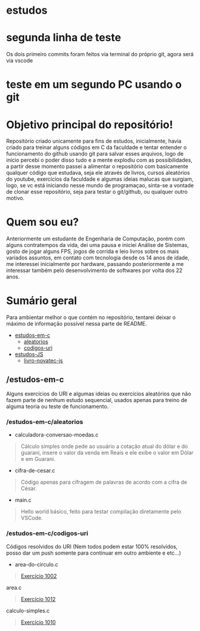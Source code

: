 # estudos
# segunda linha de teste
Os dois primeiro commits foram feitos via terminal do próprio git, agora será via vscode

# teste em um segundo PC usando o git


# Objetivo principal do repositório!
Repositório criado unicamente para fins de estudos, inicialmente, havia criado para treinar alguns códigos em C da faculdade e tentar entender o funcionamento do github usando git para salvar esses arquivos, logo de início percebi o poder disso tudo e a mente explodiu com as possibilidades, a partir desse momento passei a alimentar o repositório com basicamente qualquer código que estudava, seja ele através de livros, cursos aleatórios do youtube, exercícios da faculdade e algumas ideias malucas que surgiam, logo, se vc está iniciando nesse mundo de programaçao, sinta-se a vontade de clonar esse repositório, seja para testar o git/github, ou qualquer outro motivo.

# Quem sou eu?
Anteriormente um estudante de Engenharia de Computação, porém com alguns contratempos da vida, dei uma pausa e iniciei Análise de Sistemas, gosto de jogar alguns FPS, jogos de corrida e leio livros sobre os mais variados assuntos, em contato com tecnologia desde os 14 anos de idade, me interessei inicialmente por hardware, passando posteriormente a me interessar também pelo desenvolvimento de softwares por volta dos 22 anos.

# Sumário geral
Para ambientar melhor o que contém no repositório, tentarei deixar o máximo de informação possível nessa parte de README.

- [estudos-em-c](#estudos-em-c)
    - [aleatorios](#aleatorios)
    - [codigos-uri](#codigos-uri)
- [estudos-JS](#estudos-js)
    - [livro-novatec-js](#livro-novatec-js)

## /estudos-em-c <a name="estudos-em-c"></a>
Alguns exercícios do URI e algumas ideias ou exercícios aleatórios que não fazem parte de nenhum estudo sequencial, usados apenas para treino de alguma teoria ou teste de funcionamento.

### /estudos-em-c/aleatorios <a name="aleatorios"></a>
- calculadora-conversao-moedas.c
> Cálculo simples onde pede ao usuário a cotação atual do dólar e do guarani, insere o valor da venda em Reais e ele exibe o valor em Dólar e em Guarani.

- cifra-de-cesar.c
> Código apenas para cifragem de palavras de acordo com a cifra de César.

- main.c
> Hello world básico, feito para testar compilação diretamente pelo VSCode.

### /estudos-em-c/codigos-uri <a name="codigos-uri"></a>
Códigos resolvidos do URI (Nem todos podem estar 100% resolvidos, posso dar um push somente para continuar em outro ambiente e etc...)

- area-do-circulo.c
> [Exercício 1002](https://www.urionlinejudge.com.br/judge/pt/problems/view/1002)

area.c
> [Exercício 1012](https://www.urionlinejudge.com.br/judge/pt/problems/view/1012)

calculo-simples.c
> [Exercício 1010](https://www.urionlinejudge.com.br/judge/pt/problems/view/1010)